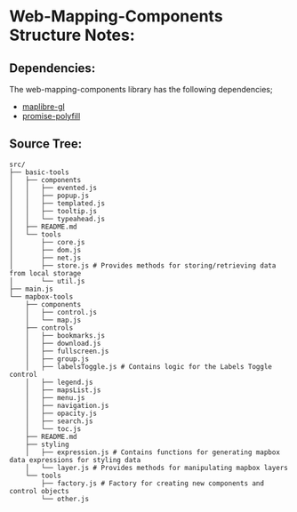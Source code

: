 # Web-Mapping-Components Structure Notes:

## Dependencies:
The web-mapping-components library has the following dependencies;

* [maplibre-gl](https://www.npmjs.com/package/maplibre-gl)
* [promise-polyfill](https://www.npmjs.com/package/promise-polyfill)

## Source Tree:
```
src/
├── basic-tools
│   ├── components
│   │   ├── evented.js
│   │   ├── popup.js
│   │   ├── templated.js
│   │   ├── tooltip.js
│   │   └── typeahead.js
│   ├── README.md
│   └── tools
│       ├── core.js
│       ├── dom.js
│       ├── net.js
│       ├── store.js # Provides methods for storing/retrieving data from local storage
│       └── util.js
├── main.js
└── mapbox-tools
    ├── components
    │   ├── control.js
    │   └── map.js
    ├── controls
    │   ├── bookmarks.js
    │   ├── download.js
    │   ├── fullscreen.js
    │   ├── group.js
    │   ├── labelsToggle.js # Contains logic for the Labels Toggle control
    │   ├── legend.js
    │   ├── mapsList.js
    │   ├── menu.js
    │   ├── navigation.js
    │   ├── opacity.js
    │   ├── search.js
    │   └── toc.js
    ├── README.md
    ├── styling
    │   ├── expression.js # Contains functions for generating mapbox data expressions for styling data
    │   └── layer.js # Provides methods for manipulating mapbox layers
    └── tools
        ├── factory.js # Factory for creating new components and control objects
        └── other.js
```
